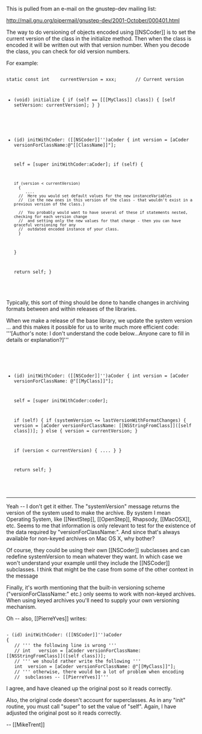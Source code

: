 This is pulled from an e-mail on the gnustep-dev mailing list:

http://mail.gnu.org/pipermail/gnustep-dev/2001-October/000401.html

The way to do versioning of objects encoded using [[NSCoder]] is to set the current version of the class in the initialize method. Then when the class is encoded it will be written out with that version number. When you decode the class, you can check for old version numbers.

For example:

<code>
static const int	currentVersion = xxx;		// Current version

+ (void) initialize
{
   if (self == [[[MyClass]] class])
     {
       [self setVersion: currentVersion];
     }
}

- (id) initWithCoder: ([[NSCoder]]'')aCoder
{
   int	version = [aCoder versionForClassName:@"[[ClassName]]"];

   self = [super initWithCoder:aCoder];
   if (self) {

      if (version < currentVersion)
        {
           ....
	   	//	Here you would set default values for the new instanceVariables 
	   	//	(ie the new ones in this version of the class - that wouldn't exist in a previous version of the class.)
   
		//	You probably would want to have several of these if statements nested, checking for each version change 
		//	and setting only the new values for that change - then you can have graceful versioning for any 
		//	outdated encoded instance of your class. 
        }
   }

   return self;
}
</code>

Typically, this sort of thing should be done to handle changes in 
archiving formats between and within releases of the libraries.

When we make a release of the base library, we update the system 
version ... and this makes it possible for us to write much more efficient code: '''[Author's note: I don't understand the code below...Anyone care to fill in details or explanation?]'''

<code>

- (id) initWithCoder: ([[NSCoder]]'')aCoder
{
   int	version = [aCoder versionForClassName: @"[[MyClass]]"]; 

   self = [super initWithCoder:coder];

   if (self) {
      if (systemVersion <= lastVersionWithFormatChanges)
        {
          version = [aCoder versionForClassName: [[NSStringFromClass]]([self 
class])];
        }
      else
        {
          version = currentVersion;
        }

     if (version < currentVersion)
        {
           ....
        }
   }

   return self;
}

</code>

----

Yeah -- I don't get it either. The "systemVersion" message returns the version of the system used to make the archive. By system I mean Operating System, like [[NextStep]], [[OpenStep]], Rhapsody, [[MacOSX]], etc. Seems to me that information is only relevant to test for the existence of the data required by "versionForClassName:". And since that's always available for non-keyed archives on Mac OS X, why bother?

Of course, they could be using their own [[NSCoder]] subclasses and can redefine systemVersion to mean whatever they want. In which case we won't understand your example until they include the [[NSCoder]] subclasses. I think that might be the case from some of the other context in the message 

Finally, it's worth mentioning that the built-in versioning scheme ("versionForClassName:"  etc.) only seems to work with non-keyed archives. When using keyed archives you'll need to supply your own versioning mechanism.

Oh -- also, [[PierreYves]] writes:

<code>
- (id) initWithCoder: ([[NSCoder]]'')aCoder
{
   // ''' the following line is wrong '''
   // int	version = [aCoder versionForClassName: [[NSStringFromClass]]([self class])];
   // ''' we should rather write the following '''
   int	version = [aCoder versionForClassName: @"[[MyClass]]"]; 
   // ''' otherwise, there would be a lot of problem when encoding 
   //  subclasses -- [[PierreYves]]'''
</code>

I agree, and have cleaned up the original post so it reads correctly.

Also, the original code doesn't account for superclasses. As in any "init" routine, you must call "super" to set the value of "self". Again, I have adjusted the original post so it reads correctly.

-- [[MikeTrent]]